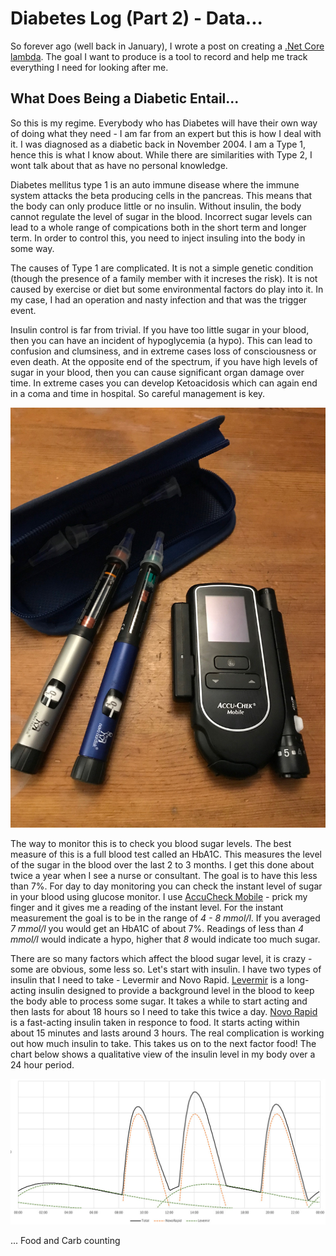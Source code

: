 # Diabetes Log (Part 2) - Data...

So forever ago (well back in January), I wrote a post on creating a [.Net Core lambda](https://jdunkerley.co.uk/2019/01/08/creating-a-simple-aws-lambda-in-c/). The goal I want to produce is a tool to record and help me track everything I need for looking after me. 

## What Does Being a Diabetic Entail...

So this is my regime. Everybody who has Diabetes will have their own way of doing what they need - I am far from an expert but this is how I deal with it. I was diagnosed as a diabetic back in November 2004. I am a Type 1, hence this is what I know about. While there are similarities with Type 2, I wont talk about that as have no personal knowledge.

Diabetes mellitus type 1 is an auto immune disease where the immune system attacks the beta producing cells in the pancreas. This means that the body can only produce little or no insulin. Without insulin, the body cannot regulate the level of sugar in the blood. Incorrect sugar levels can lead to a whole range of compications both in the short term and longer term. In order to control this, you need to inject insuling into the body in some way.

The causes of Type 1 are complicated. It is not a simple genetic condition (though the presence of a family member with it increses the risk). It is not caused by exercise or diet but some environmental factors do play into it. In my case, I had an operation and nasty infection and that was the trigger event. 

Insulin control is far from trivial. If you have too little sugar in your blood, then you can have an incident of hypoglycemia (a hypo). This can lead to confusion and clumsiness, and in extreme cases loss of consciousness or even death. At the opposite end of the spectrum, if you have high levels of sugar in your blood, then you can cause significant organ damage over time. In extreme cases you can develop Ketoacidosis which can again end in a coma and time in hospital. So careful management is key.

![Equipment](assets/diabetes/equipment.jpg)

The way to monitor this is to check you blood sugar levels. The best measure of this is a full blood test called an HbA1C. This measures the level of the sugar in the blood over the last 2 to 3 months. I get this done about twice a year when I see a nurse or consultant. The goal is to have this less than 7%. For day to day monitoring you can check the instant level of sugar in your blood using glucose monitor. I use [AccuCheck Mobile](https://www.accu-chek.co.uk/blood-glucose-meters/mobile) - prick my finger and it gives me a reading of the instant level. For the instant measurement the goal is to be in the range of *4 - 8 mmol/l*. If you averaged *7 mmol/l* you would get an HbA1C of about 7%. Readings of less than *4 mmol/l* would indicate a hypo, higher that *8* would indicate too much sugar.

There are so many factors which affect the blood sugar level, it is crazy - some are obvious, some less so. Let's start with insulin. I have two types of insulin that I need to take - Levermir and Novo Rapid. [Levermir](https://en.wikipedia.org/wiki/Insulin_detemir) is a long-acting insulin designed to provide a background level in the blood to keep the body able to process some sugar. It takes a while to start acting and then lasts for about 18 hours so I need to take this twice a day. [Novo Rapid](https://en.wikipedia.org/wiki/Insulin_aspart) is a fast-acting insulin taken in responce to food. It starts acting within about 15 minutes and lasts around 3 hours. The real complication is working out how much insulin to take. This takes us on to the next factor food! The chart below shows a qualitative view of the insulin level in my body over a 24 hour period.

![Insulin Levels](assets/diabetes/insulin.jpg)

... Food and Carb counting

